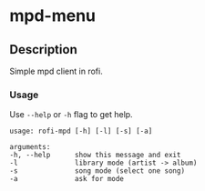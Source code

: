 # mpd-menu

## Description
Simple mpd client in rofi. 

### Usage
Use `--help` or `-h` flag to get help.
```
usage: rofi-mpd [-h] [-l] [-s] [-a]

arguments:
-h, --help      show this message and exit
-l              library mode (artist -> album)
-s              song mode (select one song)
-a              ask for mode
```
